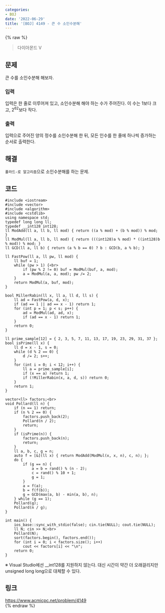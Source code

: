 ```yaml
---
categories:
- BOJ
date: '2022-06-29'
title: '[BOJ] 4149 - 큰 수 소인수분해'
---
```


{% raw %}
> 다이아몬드 V<br>

## 문제
큰 수를 소인수분해 해보자.

### 입력
입력은 한 줄로 이루어져 있고, 소인수분해 해야 하는 수가 주어진다. 이 수는 1보다 크고, 2<sup>62</sup>보다 작다.

### 출력
입력으로 주어진 양의 정수를 소인수분해 한 뒤, 모든 인수를 한 줄에 하나씩 증가하는 순서로 출력한다.

## 해결
`폴라드-로 알고리즘`으로 소인수분해를 하는 문제. 

## 코드
```
#include <iostream>
#include <vector>
#include <algorithm>
#include <cstdlib>
using namespace std;
typedef long long ll;
typedef __int128 int128;
ll ModAdd(ll a, ll b, ll mod) { return ((a % mod) + (b % mod)) % mod; }
ll ModMul(ll a, ll b, ll mod) {	return (((int128)a % mod) * ((int128)b % mod)) % mod; }
ll GCD(ll a, ll b) { return (a % b == 0) ? b : GCD(b, a % b); }

ll FastPow(ll a, ll pw, ll mod) {
	ll buf = 1;
	while (pw > 1) {<br>
		if (pw % 2 != 0) buf = ModMul(buf, a, mod);
		a = ModMul(a, a, mod); pw /= 2;
	}
	return ModMul(a, buf, mod);
}

bool MillerRabin(ll x, ll a, ll d, ll s) {
	ll ad = FastPow(a, d, x);
	if (ad == 1 || ad == x - 1) return 1;
	for (int p = 1; p < s; p++) {
		ad = ModMul(ad, ad, x);
		if (ad == x - 1) return 1;
	}
	return 0;
}

ll prime_sample[12] = { 2, 3, 5, 7, 11, 13, 17, 19, 23, 29, 31, 37 };
bool isPrime(ll x) {
	ll d = x - 1, s = 0;
	while (d % 2 == 0) {
		d /= 2;	s++;
	}
	for (int i = 0; i < 12; i++) {
		ll a = prime_sample[i];
		if (x == a) return 1;
		if (!MillerRabin(x, a, d, s)) return 0;
	}
	return 1;
}

vector<ll> factors;<br>
void Pollard(ll n) {
	if (n == 1) return;
	if (n % 2 == 0) {
		factors.push_back(2);
		Pollard(n / 2);
		return;
	}
	if (isPrime(n)) {
		factors.push_back(n);
		return;
	}
	ll a, b, c, g = n;
	auto f = [&](ll x) { return ModAdd(ModMul(x, x, n), c, n); };
	do {
		if (g == n) {
			a = b = rand() % (n - 2);
			c = rand() % 10 + 1;
			g = 1;
		}
		a = f(a);
		b = f(f(b));
		g = GCD(max(a, b) - min(a, b), n);
	} while (g == 1);
	Pollard(g);
	Pollard(n / g);
}

int main() {
	ios_base::sync_with_stdio(false); cin.tie(NULL); cout.tie(NULL);
	ll N; cin >> N;<br>
	Pollard(N);
	sort(factors.begin(), factors.end());
	for (int i = 0; i < factors.size(); i++)
		cout << factors[i] << "\n";
	return 0;
}
```
※ Visual Studio에선 __int128를 지원하지 않는다. 대신 시간이 약간 더 오래걸리지만 unsigned long long으로 대체할 수 있다.

## 링크
https://www.acmicpc.net/problem/4149<br>
{% endraw %}